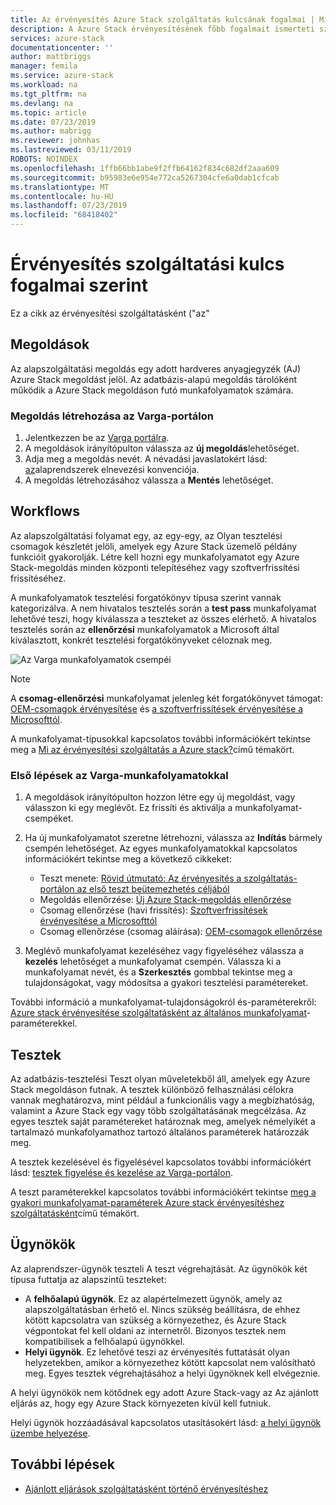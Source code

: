 ```yaml
---
title: Az érvényesítés Azure Stack szolgáltatás kulcsának fogalmai | Microsoft Docs
description: A Azure Stack érvényesítésének főbb fogalmait ismerteti szolgáltatásként.
services: azure-stack
documentationcenter: ''
author: mattbriggs
manager: femila
ms.service: azure-stack
ms.workload: na
ms.tgt_pltfrm: na
ms.devlang: na
ms.topic: article
ms.date: 07/23/2019
ms.author: mabrigg
ms.reviewer: johnhas
ms.lastreviewed: 03/11/2019
ROBOTS: NOINDEX
ms.openlocfilehash: 1ffb66bb1abe9f2ffb64162f834c682df2aaa609
ms.sourcegitcommit: b95983e6e954e772ca5267304cfe6a0dab1cfcab
ms.translationtype: MT
ms.contentlocale: hu-HU
ms.lasthandoff: 07/23/2019
ms.locfileid: "68418402"
---
```

# <a name="validation-as-a-service-key-concepts"></a>Érvényesítés szolgáltatási kulcs fogalmai szerint

Ez a cikk az érvényesítési szolgáltatásként ("az"

## <a name="solutions"></a>Megoldások

Az alapszolgáltatási megoldás egy adott hardveres anyagjegyzék (AJ) Azure Stack megoldást jelöl. Az adatbázis-alapú megoldás tárolóként működik a Azure Stack megoldáson futó munkafolyamatok számára.

### <a name="create-a-solution-in-the-vaas-portal"></a>Megoldás létrehozása az Varga-portálon

1. Jelentkezzen be az [Varga portálra](https://azurestackvalidation.com).
2. A megoldások irányítópulton válassza az **új megoldás**lehetőséget.
3. Adja meg a megoldás nevét. A névadási javaslatokért lásd: [az](azure-stack-vaas-best-practice.md#naming-convention-for-vaas-solutions)alaprendszerek elnevezési konvenciója.
4. A megoldás létrehozásához válassza a **Mentés** lehetőséget.

## <a name="workflows"></a>Workflows

Az alapszolgáltatási folyamat egy, az egy-egy, az Olyan tesztelési csomagok készletét jelöli, amelyek egy Azure Stack üzemelő példány funkcióit gyakorolják. Létre kell hozni egy munkafolyamatot egy Azure Stack-megoldás minden központi telepítéséhez vagy szoftverfrissítési frissítéséhez.

A munkafolyamatok tesztelési forgatókönyv típusa szerint vannak kategorizálva. A nem hivatalos tesztelés során a **test pass** munkafolyamat lehetővé teszi, hogy kiválassza a teszteket az összes elérhető. A hivatalos tesztelés során az **ellenőrzési** munkafolyamatok a Microsoft által kiválasztott, konkrét tesztelési forgatókönyveket céloznak meg.

![Az Varga munkafolyamatok csempéi](media/tile_all-workflows.png)

> [!NOTE]
> A **csomag-ellenőrzési** munkafolyamat jelenleg két forgatókönyvet támogat: [OEM-csomagok érvényesítése](azure-stack-vaas-validate-oem-package.md) és [a szoftverfrissítések érvényesítése a Microsofttól](azure-stack-vaas-validate-microsoft-updates.md).

A munkafolyamat-típusokkal kapcsolatos további információkért tekintse meg a [Mi az érvényesítési szolgáltatás a Azure stack?](azure-stack-vaas-overview.md)című témakört.

### <a name="getting-started-with-vaas-workflows"></a>Első lépések az Varga-munkafolyamatokkal

1. A megoldások irányítópulton hozzon létre egy új megoldást, vagy válasszon ki egy meglévőt. Ez frissíti és aktiválja a munkafolyamat-csempéket.
2. Ha új munkafolyamatot szeretne létrehozni, válassza az **Indítás** bármely csempén lehetőséget. Az egyes munkafolyamatokkal kapcsolatos információkért tekintse meg a következő cikkeket:
    - Teszt menete: [Rövid útmutató: Az érvényesítés a szolgáltatás-portálon az első teszt beütemezhetés céljából](azure-stack-vaas-schedule-test-pass.md)
    - Megoldás ellenőrzése: [Új Azure Stack-megoldás ellenőrzése](azure-stack-vaas-validate-solution-new.md)
    - Csomag ellenőrzése (havi frissítés): [Szoftverfrissítések érvényesítése a Microsofttól](azure-stack-vaas-validate-microsoft-updates.md)
    - Csomag ellenőrzése (csomag aláírása): [OEM-csomagok ellenőrzése](azure-stack-vaas-validate-oem-package.md)

3. Meglévő munkafolyamat kezeléséhez vagy figyeléséhez válassza a **kezelés** lehetőséget a munkafolyamat csempén. Válassza ki a munkafolyamat nevét, és a **Szerkesztés** gombbal tekintse meg a tulajdonságokat, vagy módosítsa a gyakori tesztelési paramétereket.

További információ a munkafolyamat-tulajdonságokról és-paraméterekről: [Azure stack érvényesítése szolgáltatásként az általános munkafolyamat](azure-stack-vaas-parameters.md)-paraméterekkel.

## <a name="tests"></a>Tesztek

Az adatbázis-tesztelési Teszt olyan műveletekből áll, amelyek egy Azure Stack megoldáson futnak. A tesztek különböző felhasználási célokra vannak meghatározva, mint például a funkcionális vagy a megbízhatóság, valamint a Azure Stack egy vagy több szolgáltatásának megcélzása. Az egyes tesztek saját paramétereket határoznak meg, amelyek némelyikét a tartalmazó munkafolyamathoz tartozó általános paraméterek határozzák meg.

A tesztek kezelésével és figyelésével kapcsolatos további információkért lásd: [tesztek figyelése és kezelése az Varga-portálon](azure-stack-vaas-monitor-test.md).

A teszt paraméterekkel kapcsolatos további információkért tekintse [meg a gyakori munkafolyamat-paraméterek Azure stack érvényesítéshez szolgáltatásként](azure-stack-vaas-parameters.md)című témakört.

## <a name="agents"></a>Ügynökök

Az alaprendszer-ügynök teszteli A teszt végrehajtását. Az ügynökök két típusa futtatja az alapszintű teszteket:

- A **felhőalapú ügynök**. Ez az alapértelmezett ügynök, amely az alapszolgáltatásban érhető el. Nincs szükség beállításra, de ehhez kötött kapcsolatra van szükség a környezethez, és Azure Stack végpontokat fel kell oldani az internetről. Bizonyos tesztek nem kompatibilisek a felhőalapú ügynökkel.
- **Helyi ügynök**. Ez lehetővé teszi az érvényesítés futtatását olyan helyzetekben, amikor a környezethez kötött kapcsolat nem valósítható meg. Egyes tesztek végrehajtásához a helyi ügynöknek kell elvégeznie.

A helyi ügynökök nem kötődnek egy adott Azure Stack-vagy az Az ajánlott eljárás az, hogy egy Azure Stack környezeten kívül kell futniuk.

Helyi ügynök hozzáadásával kapcsolatos utasításokért lásd: [a helyi ügynök üzembe helyezése](azure-stack-vaas-local-agent.md).

## <a name="next-steps"></a>További lépések

- [Ajánlott eljárások szolgáltatásként történő érvényesítéshez](azure-stack-vaas-best-practice.md)
